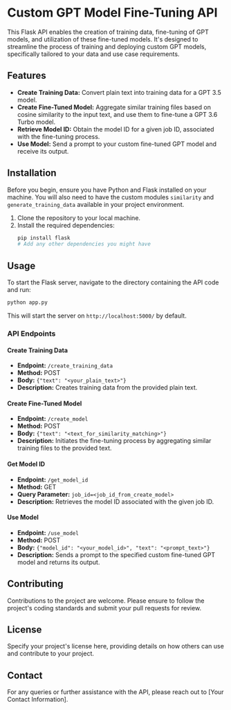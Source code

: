 # Custom GPT Model Fine-Tuning API

This Flask API enables the creation of training data, fine-tuning of GPT models, and utilization of these fine-tuned models. It's designed to streamline the process of training and deploying custom GPT models, specifically tailored to your data and use case requirements.

## Features

- **Create Training Data:** Convert plain text into training data for a GPT 3.5 model.
- **Create Fine-Tuned Model:** Aggregate similar training files based on cosine similarity to the input text, and use them to fine-tune a GPT 3.6 Turbo model.
- **Retrieve Model ID:** Obtain the model ID for a given job ID, associated with the fine-tuning process.
- **Use Model:** Send a prompt to your custom fine-tuned GPT model and receive its output.

## Installation

Before you begin, ensure you have Python and Flask installed on your machine. You will also need to have the custom modules `similarity` and `generate_training_data` available in your project environment.

1. Clone the repository to your local machine.
2. Install the required dependencies:
   ```bash
   pip install flask
   # Add any other dependencies you might have
   ```

## Usage

To start the Flask server, navigate to the directory containing the API code and run:

```bash
python app.py
```

This will start the server on `http://localhost:5000/` by default.

### API Endpoints

#### Create Training Data

- **Endpoint:** `/create_training_data`
- **Method:** POST
- **Body:** `{"text": "<your_plain_text>"}`
- **Description:** Creates training data from the provided plain text.

#### Create Fine-Tuned Model

- **Endpoint:** `/create_model`
- **Method:** POST
- **Body:** `{"text": "<text_for_similarity_matching>"}`
- **Description:** Initiates the fine-tuning process by aggregating similar training files to the provided text.

#### Get Model ID

- **Endpoint:** `/get_model_id`
- **Method:** GET
- **Query Parameter:** `job_id=<job_id_from_create_model>`
- **Description:** Retrieves the model ID associated with the given job ID.

#### Use Model

- **Endpoint:** `/use_model`
- **Method:** POST
- **Body:** `{"model_id": "<your_model_id>", "text": "<prompt_text>"}`
- **Description:** Sends a prompt to the specified custom fine-tuned GPT model and returns its output.

## Contributing

Contributions to the project are welcome. Please ensure to follow the project's coding standards and submit your pull requests for review.

## License

Specify your project's license here, providing details on how others can use and contribute to your project.

## Contact

For any queries or further assistance with the API, please reach out to [Your Contact Information].
